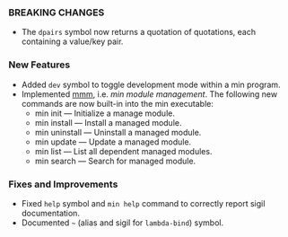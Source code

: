 ### BREAKING CHANGES

* The `dpairs` symbol now returns a quotation of quotations, each containing a value/key pair.

### New Features

* Added `dev` symbol to toggle development mode within a min program.
* Implemented [mmm](http://localhost:1337/learn-mmm), i.e. _min module management_. The following new commands are now built-in into the min executable:
  * min init &mdash; Initialize a manage module.
  * min install &mdash; Install a managed module.
  * min uninstall &mdash; Uninstall a managed module.
  * min update &mdash; Update a managed module.
  * min list &mdash; List all dependent managed modules.
  * min search &mdash; Search for managed module.

### Fixes and Improvements

* Fixed `help` symbol and `min help` command to correctly report sigil documentation.
* Documented `~` (alias and sigil for `lambda-bind`) symbol.

